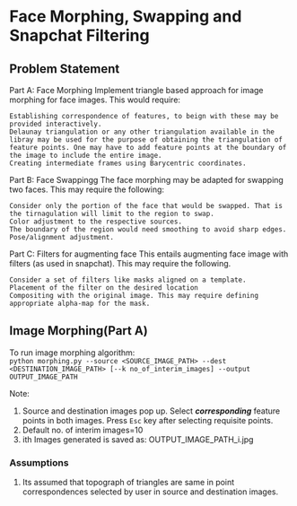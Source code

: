 # Face Morphing, Swapping and Snapchat Filtering

## Problem Statement

 Part A: Face Morphing Implement triangle based approach for image morphing for face images. This would require:

    Establishing correspondence of features, to beign with these may be provided interactively.
    Delaunay triangulation or any other triangulation available in the libray may be used for the purpose of obtaining the triangulation of feature points. One may have to add feature points at the boundary of the image to include the entire image.
    Creating intermediate frames using Barycentric coordinates. 

Part B: Face Swappingg The face morphing may be adapted for swapping two faces. This may require the following:

    Consider only the portion of the face that would be swapped. That is the tirnagulation will limit to the region to swap.
    Color adjustment to the respective sources.
    The boundary of the region would need smoothing to avoid sharp edges.
    Pose/alignment adjustment. 

Part C: Filters for augmenting face This entails augmenting face image with filters (as used in snapchat). This may require the following.

    Consider a set of filters like masks aligned on a template.
    Placement of the filter on the desired location
    Compositing with the original image. This may require defining appropriate alpha-map for the mask. 


## Image Morphing(Part A)

To run image morphing algorithm:  
`python morphing.py --source <SOURCE_IMAGE_PATH> --dest <DESTINATION_IMAGE_PATH> [--k no_of_interim_images] --output OUTPUT_IMAGE_PATH`

Note:  
1. Source and destination images pop up. Select ***corresponding*** feature points in both images. Press `Esc` key after selecting requisite points. 
2. Default no. of interim images=10
3. ith Images generated is saved as: OUTPUT_IMAGE_PATH_i.jpg 

### Assumptions

1. Its assumed that topograph of triangles are same in point correspondences selected by user in source and destination images.
